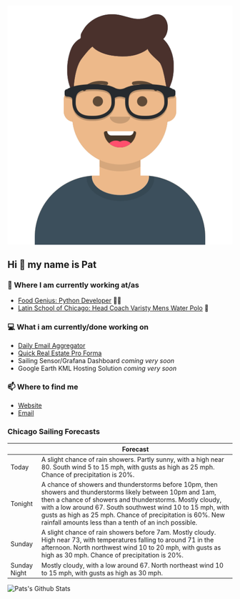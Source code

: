 [![Social banner for p-j-falconer](https://raw.githubusercontent.com/P-J-FALCONER/P-J-FALCONER/master/assets/avataaars.svg)](https://patfalconer.com/)
## Hi :wave: my name is Pat

### 💼 Where I am currently working at/as
- [Food Genius: Python Developer](https://getfoodgenius.com/) 🍔🐍
- [Latin School of Chicago: Head Coach Varisty Mens Water Polo](https://www.latinschool.org/) 🤽


### 💻 What i am currently/done working on
 - [Daily Email Aggregator](https://github.com/P-J-FALCONER/dott_daily_mail)
 - [Quick Real Estate Pro Forma](https://github.com/P-J-FALCONER/henry)
 - Sailing Sensor/Grafana Dashboard *coming very soon*
 - Google Earth KML Hosting Solution *coming very soon*

### 📫 Where to find me
 - [Website](https://patfalconer.com/)
 - [Email](mailto:patrick.j.falconer@gmail.com)


### Chicago Sailing Forecasts
|   | Forecast  |
|---|---|
| Today | A slight chance of rain showers. Partly sunny, with a high near 80. South wind 5 to 15 mph, with gusts as high as 25 mph. Chance of precipitation is 20%. |
| Tonight | A chance of showers and thunderstorms before 10pm, then showers and thunderstorms likely between 10pm and 1am, then a chance of showers and thunderstorms. Mostly cloudy, with a low around 67. South southwest wind 10 to 15 mph, with gusts as high as 25 mph. Chance of precipitation is 60%. New rainfall amounts less than a tenth of an inch possible. |
| Sunday | A slight chance of rain showers before 7am. Mostly cloudy. High near 73, with temperatures falling to around 71 in the afternoon. North northwest wind 10 to 20 mph, with gusts as high as 30 mph. Chance of precipitation is 20%. |
| Sunday Night | Mostly cloudy, with a low around 67. North northeast wind 10 to 15 mph, with gusts as high as 30 mph. |

![Pats's Github Stats](https://github-readme-stats.vercel.app/api?username=p-j-falconer&show_icons=true&theme=radical)
